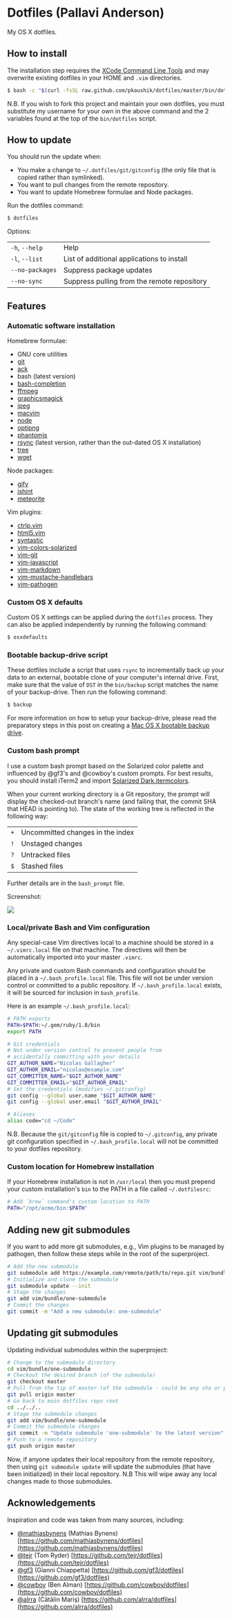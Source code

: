 # Dotfiles (Pallavi Anderson)

My OS X dotfiles.


## How to install

The installation step requires the [XCode Command Line
Tools](https://developer.apple.com/downloads) and may overwrite existing
dotfiles in your HOME and `.vim` directories.

```bash
$ bash -c "$(curl -fsSL raw.github.com/pkaushik/dotfiles/master/bin/dotfiles)"
```

N.B. If you wish to fork this project and maintain your own dotfiles, you must
substitute my username for your own in the above command and the 2 variables
found at the top of the `bin/dotfiles` script.

## How to update

You should run the update when:

* You make a change to `~/.dotfiles/git/gitconfig` (the only file that is
  copied rather than symlinked).
* You want to pull changes from the remote repository.
* You want to update Homebrew formulae and Node packages.

Run the dotfiles command:

```bash
$ dotfiles
```

Options:

<table>
    <tr>
        <td><code>-h</code>, <code>--help</code></td>
        <td>Help</td>
    </tr>
    <tr>
        <td><code>-l</code>, <code>--list</code></td>
        <td>List of additional applications to install</td>
    </tr>
    <tr>
        <td><code>--no-packages</code></td>
        <td>Suppress package updates</td>
    </tr>
    <tr>
        <td><code>--no-sync</code></td>
        <td>Suppress pulling from the remote repository</td>
    </tr>
</table>


## Features

### Automatic software installation

Homebrew formulae:

* GNU core utilities
* [git](http://git-scm.com/)
* [ack](http://betterthangrep.com/)
* bash (latest version)
* [bash-completion](http://bash-completion.alioth.debian.org/)
* [ffmpeg](http://ffmpeg.org/)
* [graphicsmagick](http://www.graphicsmagick.org/)
* [jpeg](https://en.wikipedia.org/wiki/Libjpeg)
* [macvim](http://code.google.com/p/macvim/)
* [node](http://nodejs.org/)
* [optipng](http://optipng.sourceforge.net/)
* [phantomjs](http://phantomjs.org/)
* [rsync](https://rsync.samba.org/) (latest version, rather than the out-dated OS X installation)
* [tree](http://mama.indstate.edu/users/ice/tree/)
* [wget](http://www.gnu.org/software/wget/)

Node packages:

* [gify](https://github.com/visionmedia/node-gify)
* [jshint](http://www.jshint.com/)
* [meteorite](https://github.com/oortcloud/meteorite/)

Vim plugins:

* [ctrlp.vim](https://github.com/kien/ctrlp.vim)
* [html5.vim](https://github.com/othree/html5.vim)
* [syntastic](https://github.com/scrooloose/syntastic)
* [vim-colors-solarized](https://github.com/altercation/vim-colors-solarized)
* [vim-git](https://github.com/tpope/vim-git)
* [vim-javascript](https://github.com/pangloss/vim-javascript)
* [vim-markdown](https://github.com/tpope/vim-markdown)
* [vim-mustache-handlebars](https://github.com/mustache/vim-mustache-handlebars)
* [vim-pathogen](https://github.com/tpope/vim-pathogen)

### Custom OS X defaults

Custom OS X settings can be applied during the `dotfiles` process. They can
also be applied independently by running the following command:

```bash
$ osxdefaults
```

### Bootable backup-drive script

These dotfiles include a script that uses `rsync` to incrementally back up your
data to an external, bootable clone of your computer's internal drive. First,
make sure that the value of `DST` in the `bin/backup` script matches the name
of your backup-drive. Then run the following command:

```bash
$ backup
```

For more information on how to setup your backup-drive, please read the
preparatory steps in this post on creating a [Mac OS X bootable backup
drive](http://nicolasgallagher.com/mac-osx-bootable-backup-drive-with-rsync/).

### Custom bash prompt

I use a custom bash prompt based on the Solarized color palette and influenced
by @gf3's and @cowboy's custom prompts. For best results, you should install
iTerm2 and import [Solarized
Dark.itermcolors](https://github.com/altercation/solarized/tree/master/iterm2-colors-solarized).

When your current working directory is a Git repository, the prompt will
display the checked-out branch's name (and failing that, the commit SHA that
HEAD is pointing to). The state of the working tree is reflected in the
following way:

<table>
    <tr>
        <td><code>+</code></td>
        <td>Uncommitted changes in the index</td>
    </tr>
    <tr>
        <td><code>!</code></td>
        <td>Unstaged changes</td>
    </tr>
    <tr>
        <td><code>?</code></td>
        <td>Untracked files</td>
    </tr>
    <tr>
        <td><code>$</code></td>
        <td>Stashed files</td>
    </tr>
</table>

Further details are in the `bash_prompt` file.

Screenshot:

![](http://i.imgur.com/DSJ1G.png)

### Local/private Bash and Vim configuration

Any special-case Vim directives local to a machine should be stored in a
`~/.vimrc.local` file on that machine. The directives will then be automatically
imported into your master `.vimrc`.

Any private and custom Bash commands and configuration should be placed in a
`~/.bash_profile.local` file. This file will not be under version control or
committed to a public repository. If `~/.bash_profile.local` exists, it will be
sourced for inclusion in `bash_profile`.

Here is an example `~/.bash_profile.local`:

```bash
# PATH exports
PATH=$PATH:~/.gem/ruby/1.8/bin
export PATH

# Git credentials
# Not under version control to prevent people from
# accidentally committing with your details
GIT_AUTHOR_NAME="Nicolas Gallagher"
GIT_AUTHOR_EMAIL="nicolas@example.com"
GIT_COMMITTER_NAME="$GIT_AUTHOR_NAME"
GIT_COMMITTER_EMAIL="$GIT_AUTHOR_EMAIL"
# Set the credentials (modifies ~/.gitconfig)
git config --global user.name "$GIT_AUTHOR_NAME"
git config --global user.email "$GIT_AUTHOR_EMAIL"

# Aliases
alias code="cd ~/Code"
```

N.B. Because the `git/gitconfig` file is copied to `~/.gitconfig`, any private
git configuration specified in `~/.bash_profile.local` will not be committed to
your dotfiles repository.

### Custom location for Homebrew installation

If your Homebrew installation is not in `/usr/local` then you must prepend your
custom installation's `bin` to the PATH in a file called `~/.dotfilesrc`:

```bash
# Add `brew` command's custom location to PATH
PATH="/opt/acme/bin:$PATH"
```


## Adding new git submodules

If you want to add more git submodules, e.g., Vim plugins to be managed by
pathogen, then follow these steps while in the root of the superproject.

```bash
# Add the new submodule
git submodule add https://example.com/remote/path/to/repo.git vim/bundle/one-submodule
# Initialize and clone the submodule
git submodule update --init
# Stage the changes
git add vim/bundle/one-submodule
# Commit the changes
git commit -m "Add a new submodule: one-submodule"
```


## Updating git submodules

Updating individual submodules within the superproject:

```bash
# Change to the submodule directory
cd vim/bundle/one-submodule
# Checkout the desired branch (of the submodule)
git checkout master
# Pull from the tip of master (of the submodule - could be any sha or pointer)
git pull origin master
# Go back to main dotfiles repo root
cd ../../..
# Stage the submodule changes
git add vim/bundle/one-submodule
# Commit the submodule changes
git commit -m "Update submodule 'one-submodule' to the latest version"
# Push to a remote repository
git push origin master
```

Now, if anyone updates their local repository from the remote repository, then
using `git submodule update` will update the submodules (that have been
initialized) in their local repository. N.B This will wipe away any local
changes made to those submodules.


## Acknowledgements

Inspiration and code was taken from many sources, including:

* [@mathiasbynens](https://github.com/mathiasbynens) (Mathias Bynens)
  [https://github.com/mathiasbynens/dotfiles](https://github.com/mathiasbynens/dotfiles)
* [@tejr](https://github.com/tejr) (Tom Ryder)
  [https://github.com/tejr/dotfiles](https://github.com/tejr/dotfiles)
* [@gf3](https://github.com/gf3) (Gianni Chiappetta)
  [https://github.com/gf3/dotfiles](https://github.com/gf3/dotfiles)
* [@cowboy](https://github.com/cowboy) (Ben Alman)
  [https://github.com/cowboy/dotfiles](https://github.com/cowboy/dotfiles)
* [@alrra](https://github.com/alrra) (Cãtãlin Mariş)
  [https://github.com/alrra/dotfiles](https://github.com/alrra/dotfiles)
